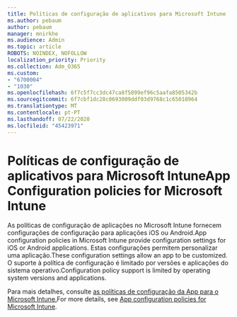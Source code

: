 ```yaml
---
title: Políticas de configuração de aplicativos para Microsoft Intune
ms.author: pebaum
author: pebaum
manager: mnirkhe
ms.audience: Admin
ms.topic: article
ROBOTS: NOINDEX, NOFOLLOW
localization_priority: Priority
ms.collection: Adm_O365
ms.custom:
- "6700004"
- "1030"
ms.openlocfilehash: 6f7c5f7cc3dc47ca8f5899ef96c5aafa8505342b
ms.sourcegitcommit: 6f7cbf1dc28c0693009ddf03d9768c1c65018964
ms.translationtype: MT
ms.contentlocale: pt-PT
ms.lasthandoff: 07/22/2020
ms.locfileid: "45423971"
---
```

# <a name="app-configuration-policies-for-microsoft-intune"></a><span data-ttu-id="58018-102">Políticas de configuração de aplicativos para Microsoft Intune</span><span class="sxs-lookup"><span data-stu-id="58018-102">App Configuration policies for Microsoft Intune</span></span>

<span data-ttu-id="58018-103">As políticas de configuração de aplicações no Microsoft Intune fornecem configurações de configuração para aplicações iOS ou Android.</span><span class="sxs-lookup"><span data-stu-id="58018-103">App configuration policies in Microsoft Intune provide configuration settings for iOS or Android applications.</span></span> <span data-ttu-id="58018-104">Estas configurações permitem personalizar uma aplicação.</span><span class="sxs-lookup"><span data-stu-id="58018-104">These configuration settings allow an app to be customized.</span></span> <span data-ttu-id="58018-105">O suporte à política de configuração é limitado por versões e aplicações do sistema operativo.</span><span class="sxs-lookup"><span data-stu-id="58018-105">Configuration policy support is limited by operating system versions and applications.</span></span>

<span data-ttu-id="58018-106">Para mais detalhes, consulte [as políticas de configuração da App para o Microsoft Intune.](https://docs.microsoft.com/intune/app-configuration-policies-overview)</span><span class="sxs-lookup"><span data-stu-id="58018-106">For more details, see [App configuration policies for Microsoft Intune](https://docs.microsoft.com/intune/app-configuration-policies-overview).</span></span>
